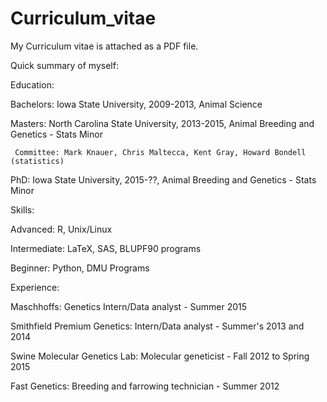 # Curriculum_vitae

My Curriculum vitae is attached as a PDF file. 

Quick summary of myself:

Education:

Bachelors: Iowa State University, 2009-2013, Animal Science

Masters: North Carolina State University, 2013-2015, Animal Breeding and Genetics - Stats Minor

     Committee: Mark Knauer, Chris Maltecca, Kent Gray, Howard Bondell (statistics)

PhD: Iowa State University, 2015-??, Animal Breeding and Genetics - Stats Minor

Skills:

Advanced: R, Unix/Linux

Intermediate: LaTeX, SAS, BLUPF90 programs

Beginner: Python, DMU Programs

Experience:

Maschhoffs: Genetics Intern/Data analyst - Summer 2015

Smithfield Premium Genetics: Intern/Data analyst - Summer's 2013 and 2014

Swine Molecular Genetics Lab: Molecular geneticist - Fall 2012 to Spring 2015

Fast Genetics: Breeding and farrowing technician - Summer 2012

